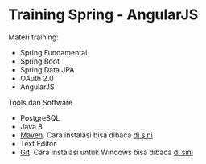 # Training Spring - AngularJS #

Materi training:

* Spring Fundamental
* Spring Boot
* Spring Data JPA
* OAuth 2.0
* AngularJS

Tools dan Software

* PostgreSQL
* Java 8
* [Maven](http://maven.apache.org/). Cara instalasi bisa dibaca [di sini](http://software.endy.muhardin.com/java/persiapan-coding-java/)
* Text Editor
* [Git](http://git-scm.com/). Cara instalasi untuk Windows bisa dibaca [di sini](http://software.endy.muhardin.com/aplikasi/instalasi-git-di-windows/)


